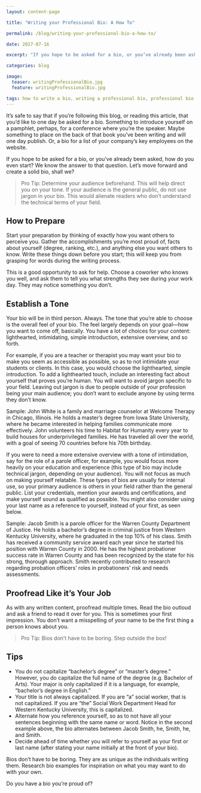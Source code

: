 ```yaml
---
layout: content-page

title: "Writing your Professional Bio: A How To"

permalink: /blog/writing-your-professional-bio-a-how-to/

date: 2017-07-16

excerpt: "If you hope to be asked for a bio, or you’ve already been asked, how do you even start? We know the answer to that question."

categories: blog

image:
  teaser: writingProfessionalBio.jpg
  feature: writingProfessionalBio.jpg

tags: how to write a bio, writing a professional bio, professional bio, what to put in a professional bio
---
```


It’s safe to say that if you’re following this blog, or reading this article, that you’d like to one day be asked for a bio. Something to introduce yourself on a pamphlet, perhaps, for a conference where you’re the speaker. Maybe something to place on the back of that book you’ve been writing and will one day publish. Or, a bio for a list of your company’s key employees on the website. 

If you hope to be asked for a bio, or you’ve already been asked, how do you even start? We know the answer to that question. Let’s move forward and create a solid bio, shall we? 

<blockquote>
<span class="boldText">Pro Tip</span>: Determine your audience beforehand. This will help direct you on your tone. If your audience is the general public, do not use jargon in your bio. This would alienate readers who don’t understand the technical terms of your field.</blockquote>

## How to Prepare

Start your preparation by thinking of exactly how you want others to perceive you. Gather the accomplishments you’re most proud of, facts about yourself (degree, ranking, etc.), and anything else you want others to know. Write these things down before you start; this will keep you from grasping for words during the writing process. 

This is a good opportunity to ask for help. Choose a coworker who knows you well, and ask them to tell you what strengths they see during your work day. They may notice something you don’t.

## Establish a Tone 

Your bio will be in third person. Always. The tone that you’re able to choose is the overall feel of  your bio. The feel largely depends on your goal—how you want to come off, basically. You have a lot of choices for your content: lighthearted, intimidating, simple introduction, extensive overview, and so forth. 

For example, if you are a teacher or therapist you may want your bio to make you seem as accessible as possible, so as to not intimidate your students or clients. In this case, you would choose the lighthearted, simple introduction. To add a lighthearted touch, include an interesting fact about yourself that proves you’re human. You will want to avoid jargon specific to your field. Leaving out jargon is due to people outside of your profession being your main audience; you don’t want to exclude anyone by using terms they don’t know. 

<span class="boldText">Sample</span>: John White is a family and marriage counselor at Welcome Therapy in Chicago, Illinois. He holds a master’s degree from Iowa State University, where he became interested in helping families communicate more effectively. John volunteers his time to Habitat for Humanity every year to build houses for underprivileged families. He has traveled all over the world, with a goal of seeing 70 countries before his 70th birthday.

If you were to need a more extensive overview with a tone of intimidation, say for the role of a parole officer, for example, you would focus more heavily on your education and experience (this type of bio may include technical jargon, depending on your audience). You will not focus as much on making yourself relatable. These types of bios are usually for internal use, so your primary audience is others in your field rather than the general public. List your credentials, mention your awards and certifications, and make yourself sound as qualified as possible. You might also consider using your last name as a reference to yourself, instead of your first, as seen below.

<span class="boldText">Sample</span>: Jacob Smith is a parole officer for the Warren County Department of Justice. He holds a bachelor’s degree in criminal justice from Western Kentucky University, where he graduated in the top 10% of his class. Smith has received a community service award each year since he started his position with Warren County in 2000. He has the highest probationer success rate in Warren County and has been recognized by the state for his strong, thorough approach. Smith recently contributed to research regarding probation officers’ roles in probationers’ risk and needs assessments.

## Proofread Like it’s Your Job

As with any written content, proofread multiple times. Read the bio outloud and ask a friend to read it over for you. This is sometimes your first impression. You don’t want a misspelling of your name to be the first thing a person knows about you. 

<blockquote>
<span class="boldText">Pro Tip</span>: Bios don’t have to be boring. Step outside the box!</blockquote>

## Tips
<ul>
  <li>You do not capitalize “bachelor’s degree” or “master’s degree.” However, you do capitalize the full name of the degree (e.g. Bachelor of Arts). Your major is only capitalized if it is a language, for example, “bachelor’s degree in English.”</li>
  <li>Your title is not always capitalized. If you are “a” social worker, that is not capitalized. If you are “the” Social Work Department Head for Western Kentucky University, this is capitalized.</li>
  <li>Alternate how you reference yourself, so as to not have all your sentences beginning with the same name or word. Notice in the second example above, the bio alternates between Jacob Smith, he, Smith, he, and Smith.</li>
  <li>Decide ahead of time whether you will refer to yourself as your first or last name (after stating your name initially at the front of your bio).</li>
</ul>

Bios don’t have to be boring. They are as unique as the individuals writing them. Research bio examples for inspiration on what you may want to do with your own. 

Do you have a bio you’re proud of?
